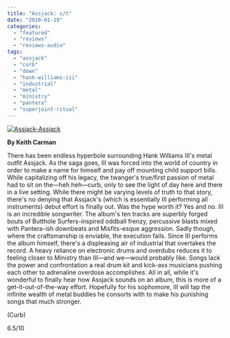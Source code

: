 ```yaml
---
title: "Assjack: s/t"
date: "2010-01-19"
categories: 
  - "featured"
  - "reviews"
  - "reviews-audio"
tags: 
  - "assjack"
  - "curb"
  - "down"
  - "hank-williams-iii"
  - "industrial"
  - "metal"
  - "ministry"
  - "pantera"
  - "superjoint-ritual"
---
```


[![Assjack-Assjack](http://www.hellbound.ca/wp-content/uploads/2010/01/Assjack-Assjack-300x299.jpg "Assjack-Assjack")](http://www.hellbound.ca/wp-content/uploads/2010/01/Assjack-Assjack.jpg)

**By Keith Carman**

There has been endless hyperbole surrounding Hank Williams III's metal outfit Assjack. As the saga goes, III was forced into the world of country in order to make a name for himself and pay off mounting child support bills. While capitalizing off his legacy, the twanger's true/first passion of metal had to sit on the—heh heh—curb, only to see the light of day here and there in a live setting. While there might be varying levels of truth to that story, there's no denying that Assjack's (which is essentially III performing all instruments) debut effort is finally out. Was the hype worth it? Yes and no. III is an incredible songwriter. The album's ten tracks are superbly forged bouts of Butthole Surfers-inspired oddball frenzy, percussive blasts mixed with Pantera-ish downbeats and Misfits-esque aggression. Sadly though, where the craftsmanship is enviable, the execution fails. Since III performs the album himself, there's a displeasing air of industrial that overtakes the record. A heavy reliance on electronic drums and overdubs reduces it to feeling closer to Ministry than III—and we—would probably like. Songs lack the power and confrontation a real drum kit and kick-ass musicians pushing each other to adrenaline overdose accomplishes. All in all, while it's wonderful to finally hear how Assjack sounds on an album, this is more of a get-it-out-of-the-way effort. Hopefully for his sophomore, III will tap the infinite wealth of metal buddies he consorts with to make his punishing songs that much stronger.

(Curb)

6.5/10
